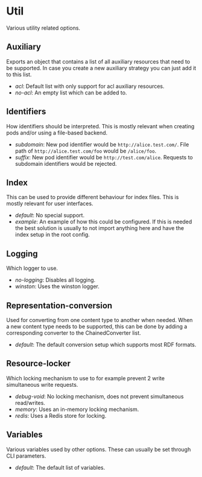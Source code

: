 # Util
Various utility related options.

## Auxiliary
Exports an object that contains a list of all auxiliary resources that need to be supported.
In case you create a new auxiliary strategy you can just add it to this list.
* *acl*: Default list with only support for acl auxiliary resources.
* *no-acl*: An empty list which can be added to.

## Identifiers
How identifiers should be interpreted.
This is mostly relevant when creating pods and/or using a file-based backend.
* *subdomain*: New pod identifier would be `http://alice.test.com/`.
  File path of `http://alice.test.com/foo` would be `/alice/foo`.
* *suffix*: New pod identifier would be `http://test.com/alice`.
  Requests to subdomain identifiers would be rejected.

## Index
This can be used to provide different behaviour for index files.
This is mostly relevant for user interfaces.
* *default*: No special support.
* *example*: An example of how this could be configured.
  If this is needed the best solution is usually to not import anything here
  and have the index setup in the root config.

## Logging
Which logger to use.
* *no-logging*: Disables all logging.
* *winston*: Uses the winston logger.

## Representation-conversion
Used for converting from one content type to another when needed.
When a new content type needs to be supported, this can be done by adding a corresponding converter
to the ChainedConverter list.
* *default*: The default conversion setup which supports most RDF formats.

## Resource-locker
Which locking mechanism to use to for example prevent 2 write simultaneous write requests.
* *debug-void*: No locking mechanism, does not prevent simultaneous read/writes.
* *memory*: Uses an in-memory locking mechanism.
* *redis*: Uses a Redis store for locking.

## Variables
Various variables used by other options.
These can usually be set through CLI parameters.
* *default*: The default list of variables.
